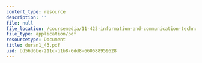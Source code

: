 ```yaml
---
content_type: resource
description: ''
file: null
file_location: /coursemedia/11-423-information-and-communication-technologies-in-community-development-spring-2004/bd56d6be211cb1b86dd8660688959628_duran1_43.pdf
file_type: application/pdf
resourcetype: Document
title: duran1_43.pdf
uid: bd56d6be-211c-b1b8-6dd8-660688959628
---
```

